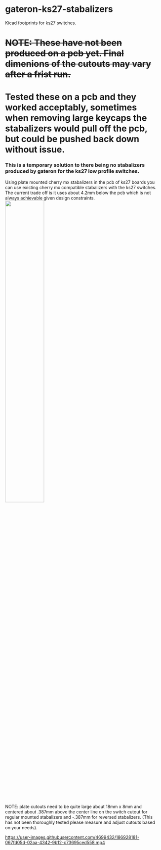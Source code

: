 # gateron-ks27-stabalizers
Kicad footprints for ks27 switches. 

# ~~NOTE: These have not been produced on a pcb yet. Final dimenions of the cutouts may vary after a frist run.~~
# Tested these on a pcb and they worked acceptably, sometimes when removing large keycaps the stabalizers would pull off the pcb, but could be pushed back down without issue. 
### This is a temporary solution to there being no stabalizers produced by gateron for the ks27 low profile switches. 

Using plate mounted cherry mx stabalizers in the pcb of ks27 boards you can use existing cherry mx compatible stabalizers with the ks27 switches. The current trade off is it uses about 4.2mm below the pcb which is not always achievable given design constraints. 
<img src="https://user-images.githubusercontent.com/4699432/186927927-010e8707-ec1e-4b78-aee2-3adc32d9321b.jpeg" width="50%" height="50%">
<br>
NOTE: plate cutouts need to be quite large about 18mm x 8mm and centered about .387mm above the center line on the switch cutout for regular mounted stabalizers and -.387mm for reversed stabalizers. (This has not been thoroughly tested please measure and adjust cutouts based on your needs).




https://user-images.githubusercontent.com/4699432/186928181-067fd05d-02aa-4342-9b12-c73695ced558.mp4


